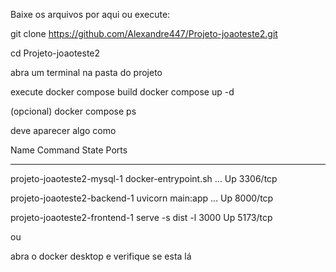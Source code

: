
Baixe os arquivos por aqui 
ou execute:


git clone https://github.com/Alexandre447/Projeto-joaoteste2.git


cd Projeto-joaoteste2

abra um terminal na pasta do projeto

execute 
docker compose build
docker compose up -d

(opcional)
docker compose ps

deve aparecer algo como


Name                           Command                  State   Ports


-------------------------------------------------------------------------------------------------


projeto-joaoteste2-mysql-1    docker-entrypoint.sh ... Up      3306/tcp


projeto-joaoteste2-backend-1  uvicorn main:app ...    Up      8000/tcp


projeto-joaoteste2-frontend-1 serve -s dist -l 3000   Up      5173/tcp


ou 


abra o docker desktop e verifique se esta lá
